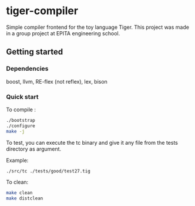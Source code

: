 # tiger-compiler

Simple compiler frontend for the toy language Tiger.
This project was made in a group project at EPITA engineering school.

## Getting started

### Dependencies

boost, llvm, RE-flex (not reflex), lex, bison

### Quick start

To compile :
```bash
./bootstrap
./configure
make -j
```

To test, you can execute the tc binary and give it any file from the tests directory as argument.

Example:

```bash
./src/tc ./tests/good/test27.tig

```

To clean:

```bash
make clean
make distclean
```




